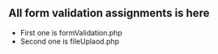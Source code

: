 ## All form validation assignments is here

- First one is formValidation.php
- Second one is fileUplaod.php
